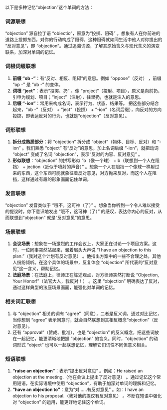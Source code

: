 以下是多种记忆“objection”这个单词的方法：

### 词源联想
“objection” 源自拉丁语 “obiectio”，原意为“投掷、阻碍” 。想象有人在你前进的道路上投掷东西，对你的行动构成了阻碍，这种阻碍就如同生活中他人对你提出的 “反对意见”，即 “objection”。通过追溯词源，了解其原始含义与现代含义的演变联系，加深对单词的记忆。

### 词根词缀联想
1. **前缀 “ob -”**：有“反对、相反、阻碍”的意思。例如 “oppose”（反对） ，前缀 “op -” 是 “ob -” 的变体。
2. **词根 “ject”**：表示“投掷、扔” 。像 “project”（投射、项目），原义是向前扔，引申为规划、项目；“inject”（注射），往里扔，也就是注入的意思。
3. **后缀 “-ion”**：常用来构成名词，表示行为、状态、结果等。
 把这些部分结合起来，“ob -”（反对） + “ject”（投掷） + “-ion”（名词后缀），向反对的方向投掷，即表达反对的行为，也就是“objection”（反对意见）。

### 词形联想
1. **拆分成熟悉部分**：将 “objection” 拆分成 “object”（物体、目标、反对）和 “-ion” 。我们熟悉 “object” 有“反对”的意思，加上名词后缀 “-ion”，就把动词 “object” 变成了名词 “objection”，表示“反对的内容、反对意见” 。 
2. **形似联想**：“objection” 的拼写形似 “o（像一个球） + b（联想到一个人在阻挡） + jection（近似于喷射的声音）” 。想象一个人在阻挡一个像球一样射过来的东西，这个东西可能就象征着反对意见，对方抛来反对，而这个人在阻挡，这样通过有趣的形象画面记住单词。

### 发音联想
“objection” 发音类似于 “哦不，这可神（了）” 。想象当你听到一个令人难以接受的提议时，你下意识地发出 “哦不，这可神（了）” 的感叹，表达你内心的反对，从而联想到“objection” 就是“反对意见”的意思。 

### 场景联想
1. **会议场景**：想象在一场激烈的工作会议上，大家正在讨论一个项目方案。这时，一位同事突然站起来，皱着眉头大声说 “I have an objection to this plan.”（我对这个计划有反对意见） 。他指出方案中的一些不合理之处，其他人纷纷倾听。在这个具体的场景中，反复体会 “objection” 所代表的“反对意见”这一含义，帮助记忆。
2. **法庭场景**：在法庭上，律师正在陈述观点，对方律师突然打断说 “Objection, Your Honor!”（法官大人，我反对！） 。这里 “objection” 明确表达了反对，通过这样典型的法庭场景画面，能强化对单词的记忆。

### 相关词汇联想
1. 与 “objection” 相关的词有 “agree”（同意），二者是反义词。通过对比记忆，当你想到 “agree” 表示同意时，就会自然联想到其相反概念“objection”（反对意见）。
2. 还有 “approval”（赞成、批准），也是 “objection” 的反义概念，把这些词放在一起记忆，能更清晰地把握 “objection” 的含义。同时，“objection” 的动词形式 “object” 也可以一起联想记忆，理解它们词性不同但意义相关。

### 短语联想
1. **“raise an objection”**：表示“提出反对意见” 。例如：He raised an objection at the meeting.（他在会议上提出了反对意见） 。通过记忆这个常用短语，在实际语境中使用 “objection”，有助于加深对单词的理解和记忆。
2. **“have an objection to”**：意为“对……有反对意见” 。如：I have an objection to his proposal.（我对他的提议有反对意见） 。不断在短语中强化对 “objection” 的运用，能更好地记住这个单词。 